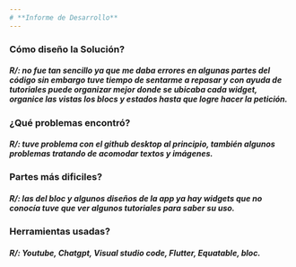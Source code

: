```yaml
---
# **Informe de Desarrollo**
---
```

### **Cómo diseño la Solución?**
##### R/: no fue tan sencillo ya que me daba errores en algunas partes del código sin embargo tuve tiempo de sentarme a repasar y con ayuda de tutoriales puede organizar mejor donde se ubicaba cada widget, organice las vistas los blocs y estados hasta que logre hacer la petición.

### **¿Qué problemas encontró?**
##### R/: tuve problema con el github desktop al principio, también algunos problemas tratando de acomodar textos y imágenes.

### **Partes más dificiles?**
##### R/: las del bloc y algunos diseños de la app ya hay widgets que no conocía tuve que ver algunos tutoriales para saber su uso.

### **Herramientas usadas?**
##### R/: Youtube, Chatgpt, Visual studio code, Flutter, Equatable, bloc.